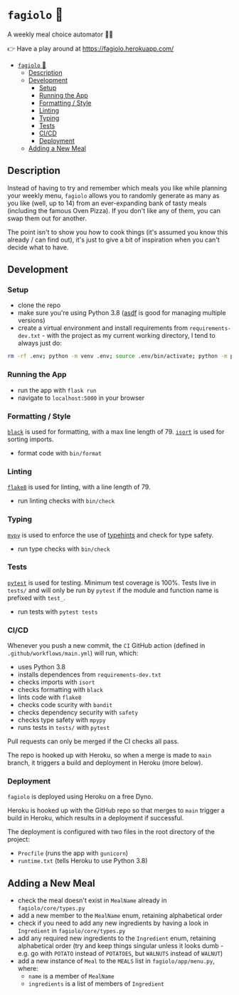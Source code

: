 # `fagiolo` 🥘

A weekly meal choice automator 🤖🥘

👉 Have a play around at https://fagiolo.herokuapp.com/

- [`fagiolo` 🥘](#fagiolo-)
  - [Description](#description)
  - [Development](#development)
    - [Setup](#setup)
    - [Running the App](#running-the-app)
    - [Formatting / Style](#formatting--style)
    - [Linting](#linting)
    - [Typing](#typing)
    - [Tests](#tests)
    - [CI/CD](#cicd)
    - [Deployment](#deployment)
  - [Adding a New Meal](#adding-a-new-meal)

## Description

Instead of having to try and remember which meals you like while planning your weekly menu, `fagiolo` allows you to randomly generate as many as you like (well, up to 14) from an ever-expanding bank of tasty meals (including the famous Oven Pizza). If you don't like any of them, you can swap them out for another.

The point isn't to show you *how* to cook things (it's assumed you know this already / can find out), it's just to give a bit of inspiration when you can't decide what to have.

## Development

### Setup

- clone the repo
- make sure you're using Python 3.8 ([asdf](https://asdf-vm.com/#/) is good for managing multiple versions)
- create a virtual environment and install requirements from `requirements-dev.txt` - with the project as my current working directory, I tend to always just do:

```zsh
rm -rf .env; python -m venv .env; source .env/bin/activate; python -m pip install -U pip; python -m pip install -r requirements-dev.txt;
```

### Running the App

- run the app with `flask run`
- navigate to `localhost:5000` in your browser

### Formatting / Style

[`black`](https://github.com/psf/black) is used for formatting, with a max line length of 79. [`isort`](https://pycqa.github.io/isort/) is used for sorting imports.

- format code with `bin/format`

### Linting

[`flake8`](https://flake8.pycqa.org/en/latest/) is used for linting, with a line length of 79.

- run linting checks with `bin/check`

### Typing

[`mypy`](http://mypy-lang.org/) is used to enforce the use of [typehints](https://www.python.org/dev/peps/pep-0484/) and check for type safety.

- run type checks with `bin/check`

### Tests

[`pytest`](https://docs.pytest.org/en/stable/index.html) is used for testing. Minimum test coverage is 100%. Tests live in `tests/` and will only be run by `pytest` if the module and function name is prefixed with `test_`. 

- run tests with `pytest tests`

### CI/CD

Whenever you push a new commit, the `CI` GitHub action (defined in `.github/workflows/main.yml`) will run, which:

- uses Python 3.8
- installs dependences from `requirements-dev.txt`
- checks imports with `isort`
- checks formatting with `black`
- lints code with `flake8`
- checks code scurity with `bandit`
- checks dependency security with `safety`
- checks type safety with `mpypy`
- runs tests in `tests/` with `pytest`

Pull requests can only be merged if the CI checks all pass.

The repo is hooked up with Heroku, so when a merge is made to `main` branch, it triggers a build and deployment in Heroku (more below).

### Deployment

`fagiolo` is deployed using Heroku on a free Dyno.

Heroku is hooked up with the GitHub repo so that merges to `main` trigger a build in Heroku, which results in a deployment if successful.

The deployment is configured with two files in the root directory of the project:

- `Procfile` (runs the app with `gunicorn`)
- `runtime.txt` (tells Heroku to use Python 3.8)

## Adding a New Meal

- check the meal doesn't exist in `MealName` already in `fagiolo/core/types.py`
- add a new member to the `MealName` enum, retaining alphabetical order
- check if you need to add any new ingredients by having a look in `Ingredient` in `fagiolo/core/types.py`
- add any required new ingredients to the `Ingredient` enum, retaining alphabetical order (try and keep things singular unless it looks dumb - e.g. go with `POTATO` instead of `POTATOES`, but `WALNUTS` instead of `WALNUT`)
- add a new instance of `Meal` to the `MEALS` list in `fagiolo/app/menu.py`, where:
   - `name` is a member of `MealName`
   - `ingredients` is a list of members of `Ingredient` 
